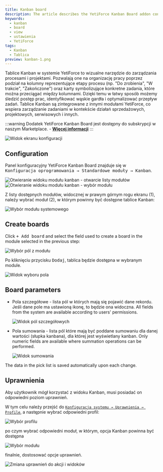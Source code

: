 ```yaml
---
title: Kanban board
description: The article describes the YetiForce Kanban Board addon configuration
keywords:
  - kanban
  - board
  - view
  - ustawienia
  - YetiForce
tags:
  - Kanban
  - Tablica
preview: kanban-1.png
---
```


Tablice Kanban w systemie YetiForce to wizualne narzędzie do zarządzania procesami i projektami. Pozwalają one na organizację pracy poprzez podział na
kolumny reprezentujące etapy procesu (np. "Do zrobienia", "W trakcie", "Zakończone") oraz karty symbolizujące konkretne zadania, które można przeciągać między
kolumnami. Dzięki temu w łatwy sposób możemy śledzić postęp prac, identyfikować wąskie gardła i optymalizować przepływ zadań. Tablice Kanban są zintegrowane z
innymi modułami YetiForce, co wspiera zarządzanie zadaniami w kontekście działań sprzedażowych, projektowych, serwisowych i innych.

:::warning
Dodatek YetiForce Kanban Board jest dostępny do subskrypcji w naszym Marketplace. - [**Więcej informacji**](https://yetiforce.com/pl/tablica-kanban.html)
:::

![Widok ekranu konfiguracji](kanban-1.png)

## Configuration

Panel konfiguracyjny YetiForce Kanban Board znajduje się w <kbd>Konfiguracja oprogramowania → Standardowe moduły → Kanban</kbd>.

![Otwieranie widoku modułu kanban - otwarcie listy modułów](kanban-2-1.png)
![Otwieranie widoku modułu kanban - wybór modułu](kanban-2-2.png)

Z listy dostępnych modułów, widocznej w prawym górnym rogu ekranu (1), należy wybrać moduł (2), w którym powinny być dostępne tablice Kanban:

![Wybór modułu systemowego](kanban-3.png)

## Create boards

Click <kbd>+ Add board</kbd> and select the field used to create a board in the module selected in the previous step:

![Wybór pól z modułu](kanban-4.png)

Po kliknięciu przycisku <kbd>Dodaj</kbd>, tablica będzie dostępna w wybranym module.

![Widok wyboru pola](kanban-5.png)

## Board parameters

- Pola szczegółowe - lista pól w których mają się pojawić dane rekordu. Jeśli dane pole ma ustawioną ikonę, to będzie ona widoczna. All fields from the system are available according to users' permissions.

  ![Widok pól szczegółowych](kanban-6.png)

- Pola sumowania - lista pól które mają być poddane sumowaniu dla danej wartości (słupka kanbana), dla której jest wyświetlany kanban. Only numeric fields are available where summation operations can be performed.

  ![Widok sumowania](kanban-7.png)

The data in the pick list is saved automatically upon each change.

## Uprawnienia

Aby użytkownik mógł korzystać z widoku Kanban, musi posiadać on odpowiedni poziom uprawnień.

W tym celu należy przejść do <kbd>[`Konfiguracja systemu → Uprawnienia → Profile`](/administrator-guides/permissions/profiles/)</kbd>, a następnie
wybrać odpowiedni profil:

![Wybór profilu](kanban-8-1.png)

po czym wybrać odpowiedni moduł, w którym, opcja Kanban powinna być dostępna

![Wybór modułu](kanban-8-2.png)

finalnie, dostosować opcje uprawnień.

![Zmiana uprawnień do akcji i widoków](kanban-8-3.png)
